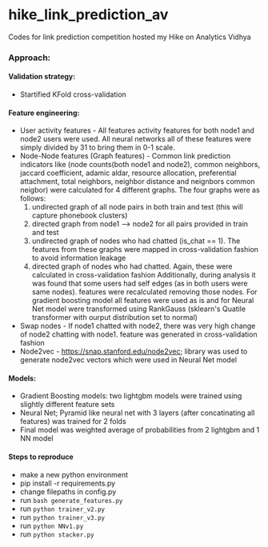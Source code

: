 # hike_link_prediction_av
Codes for link prediction competition hosted my Hike on Analytics Vidhya


### Approach:

#### Validation strategy:
- Startified KFold cross-validation

#### Feature engineering:
* User activity features - All features activity features for both node1 and node2 users were used. All neural networks all of these features were simply divided by 31 to bring them in 0-1 scale.
* Node-Node features (Graph features) - Common link prediction indicators like (node counts(both node1 and node2), common neighbors, jaccard coefficient, adamic aldar, resource allocation, preferential attachment, total neighbors, neighbor distance and neignbors common neigbor) were calculated for 4 different graphs. The four graphs were as follows:
    1. undirected graph of all node pairs in both train and test (this will capture phonebook clusters)
    2. directed graph from node1 --> node2 for all pairs provided in train and test
    3. undirected graph of nodes who had chatted (is_chat == 1). The features from these graphs were mapped in cross-validation fashion to avoid information leakage
    4. directed graph of nodes who had chatted. Again, these were calculated in cross-validation fashion
    Additionally, during analysis it was found that some users had self edges (as in both users were same nodes). features were recalculated removing those nodes. For gradient boosting model all features were used as is and for Neural Net model were transformed using RankGauss (sklearn's Quatile transformer with ourput distribution set to normal)
* Swap nodes - If node1 chatted with node2, there was very high change of node2 chatting with node1. feature was generated in cross-validation fashion
* Node2vec - https://snap.stanford.edu/node2vec; library was used to generate node2vec vectors which were used in Neural Net model

#### Models:
* Gradient Boosting models: two lightgbm models were trained using slightly different feature sets
* Neural Net; Pyramid like neural net with 3 layers (after concatinating all features) was trained for 2 folds
* Final model was weighted average of probabilities from 2 lightgbm and 1 NN model

#### Steps to reproduce
* make a new python environment
* pip install -r requirements.py
* change filepaths in config.py
* run `bash generate_features.py`
* run `python trainer_v2.py`
* run `python trainer_v3.py`
* run `python NNv1.py`
* run `python stacker.py`
